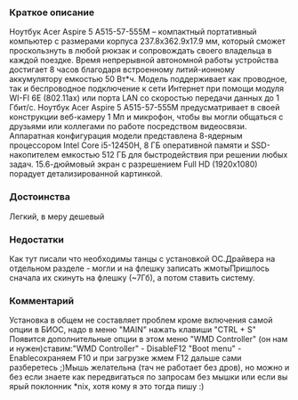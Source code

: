 ### **Краткое описание**
Ноутбук Acer Aspire 5 A515-57-555M – компактный портативный компьютер с размерами корпуса 237.8x362.9x17.9 мм, который сможет проскользнуть в любой рюкзак и сопровождать своего владельца в каждой поездке. Время непрерывной автономной работы устройства достигает 8 часов благодаря встроенному литий-ионному аккумулятору емкостью 50 Вт*ч. Модель поддерживает как проводное, так и беспроводное подключение к сети Интернет при помощи модуля WI-FI 6E (802.11ax) или порта LAN со скоростью передачи данных до 1 Гбит/с.  Ноутбук Acer Aspire 5 A515-57-555M предусматривает в своей конструкции веб-камеру 1 Мп и микрофон, чтобы вы могли общаться с друзьями или коллегами по работе посредством видеосвязи. Аппаратная конфигурация модели представлена 8-ядерным процессором Intel Core i5-12450H, 8 ГБ оперативной памяти и SSD-накопителем емкостью 512 ГБ для быстродействия при решении любых задач. 15.6-дюймовый экран с разрешением Full HD (1920x1080) порадует детализированной картинкой.

### **Достоинства**
Легкий, в меру дешевый

### **Недостатки**
Как тут писали что необходимы танцы с установкой ОС.Драйвера на отдельном разделе - могли и на флешку записать жмотыПришлось сначала их скинуть на флешку (~7Гб), а потом ставить систему.

### **Комментарий**
Установка в общем не составляет проблем кроме включения самой опции в БИОС, надо в меню "MAIN" нажать клавиши "CTRL + S" Появится дополнительные опции в этом меню "WMD Controller" (он нам и нужен)ставим:"WMD Controller" - DisableF12 "Boot menu" - Enableсохраняем F10 и при загрузке жмем F12 дальше сами разберетесь ;)Мышь желательна (тач не работает без дров), но можно и без если знаете как передвигаться по запросам без мышки или если вы ярый поклонник *nix, хотя кому я это тогда пишу :)
